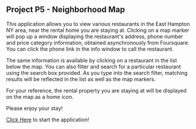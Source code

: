 ## Project P5 - Neighborhood Map

This application allows you to view various restaurants in the East Hampton NY area,
near the rental home you are staying at.
Clicking on a map marker will pop up a window displaying the restaurant's address,
phone number and price category information, obtained asynchronously from Foursquare.
You can click the phone link in the info window to call the restaurant.

The same information is available by clicking on a restaurant in the list below the map.
You can also filter and search for a particular restaurant using the search box provided.
As you type into the search filter, matching results will be reflected in the list as
well as the map markers.

For your reference, the rental property you are staying at will be displayed on the map
as a home icon.

Please enjoy your stay!

[Click Here](http://vivmyc.github.io/P5) to start the application!
